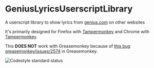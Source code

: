 # GeniusLyricsUserscriptLibrary

A userscript library to show lyrics from [genius.com](https://genius.com/) on other websites

It's primarily designed for Firefox with [Tampermonkey](https://addons.mozilla.org/en-US/firefox/addon/tampermonkey/) and Chrome with [Tampermonkey](https://www.tampermonkey.net/).

This **DOES NOT** work with Greasemonkey because of [this bug greasemonkey/issues/2574](https://github.com/greasemonkey/greasemonkey/issues/2574) in Greasemonkey.

![Codestyle standard status](https://github.com/cvzi/GeniusLyricsUserscriptLibrary/workflows/standardjs/badge.svg)
